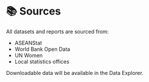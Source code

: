 # 📚 Sources

All datasets and reports are sourced from:

- ASEANStat
- World Bank Open Data
- UN Women
- Local statistics offices

Downloadable data will be available in the Data Explorer.
